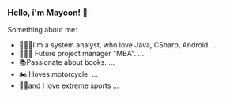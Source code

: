 ### Hello, i'm Maycon! 👋


Something about me:

- 👨🏻‍💻I'm a system analyst, who love Java, CSharp, Android. ...
- 👨🏻‍🎓 Future project manager "MBA". ...
- 📚Passionate about books. ...
- 🏍️ I loves motorcycle. ...
- 🧗🏻and I love extreme sports ...
